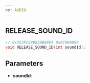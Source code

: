 ```yaml
---
ns: AUDIO
---
```

## RELEASE_SOUND_ID

```c
// 0x353FC880830B88FA 0x9C080899
void RELEASE_SOUND_ID(int soundId);
```


## Parameters
* **soundId**: 

